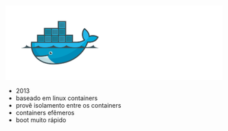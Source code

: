 <img src="static/docker.png" width="700px" />

- 2013
- baseado em linux containers
- provê isolamento entre os containers
- containers efêmeros
- boot muito rápido

